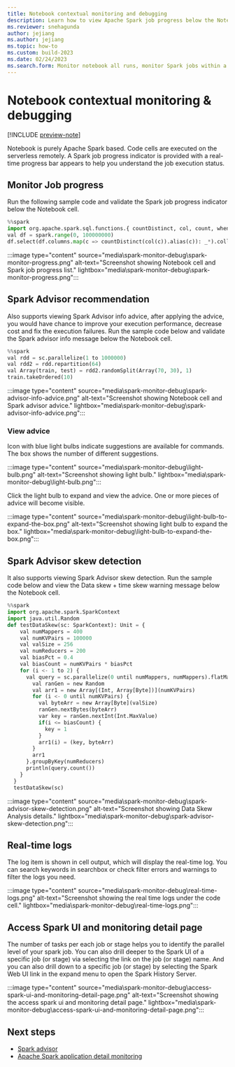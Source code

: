 ```yaml
---
title: Notebook contextual monitoring and debugging
description: Learn how to view Apache Spark job progress below the Notebook cell.
ms.reviewer: snehagunda
author: jejiang
ms.author: jejiang
ms.topic: how-to 
ms.custom: build-2023
ms.date: 02/24/2023
ms.search.form: Monitor notebook all runs, monitor Spark jobs within a notebook 
---
```


# Notebook contextual monitoring & debugging

[!INCLUDE [preview-note](../includes/preview-note.md)]

Notebook is purely Apache Spark based. Code cells are executed on the serverless remotely. A Spark job progress indicator is provided with a real-time progress bar appears to help you understand the job execution status.

## Monitor Job progress 

Run the following sample code and validate the Spark job progress indicator below the Notebook cell.
 
 ```Python 
%%spark 
import org.apache.spark.sql.functions.{ countDistinct, col, count, when } 
val df = spark.range(0, 100000000) 
df.select(df.columns.map(c => countDistinct(col(c)).alias(c)): _*).collect
```

:::image type="content" source="media\spark-monitor-debug\spark-monitor-progress.png" alt-text="Screenshot showing Notebook cell and Spark job progress list." lightbox="media\spark-monitor-debug\spark-monitor-progress.png":::

## Spark Advisor recommendation 

Also supports viewing Spark Advisor info advice, after applying the advice, you would have chance to improve your execution performance, decrease cost and fix the execution failures. Run the sample code below and validate the Spark advisor info message below the Notebook cell.

```Python
%%spark
val rdd = sc.parallelize(1 to 1000000)
val rdd2 = rdd.repartition(64)
val Array(train, test) = rdd2.randomSplit(Array(70, 30), 1)
train.takeOrdered(10)
```

:::image type="content" source="media\spark-monitor-debug\spark-advisor-info-advice.png" alt-text="Screenshot showing Notebook cell and Spark advisor advice." lightbox="media\spark-monitor-debug\spark-advisor-info-advice.png":::

### View advice

Icon with blue light bulbs indicate suggestions are available for commands. The box shows the number of different suggestions.

:::image type="content" source="media\spark-monitor-debug\light-bulb.png" alt-text="Screenshot showing light bulb." lightbox="media\spark-monitor-debug\light-bulb.png":::

Click the light bulb to expand and view the advice. One or more pieces of advice will become visible.

:::image type="content" source="media\spark-monitor-debug\light-bulb-to-expand-the-box.png" alt-text="Screenshot showing light bulb to expand the box." lightbox="media\spark-monitor-debug\light-bulb-to-expand-the-box.png":::

## Spark Advisor skew detection

It also supports viewing Spark Advisor skew detection. Run the sample code below and view the Data skew + time skew warning message below the Notebook cell.

```Python
%%spark
import org.apache.spark.SparkContext
import java.util.Random
def testDataSkew(sc: SparkContext): Unit = {
    val numMappers = 400
    val numKVPairs = 100000
    val valSize = 256
    val numReducers = 200
    val biasPct = 0.4
    val biasCount = numKVPairs * biasPct
    for (i <- 1 to 2) {
      val query = sc.parallelize(0 until numMappers, numMappers).flatMap { p =>
        val ranGen = new Random
        val arr1 = new Array[(Int, Array[Byte])](numKVPairs)
        for (i <- 0 until numKVPairs) {
          val byteArr = new Array[Byte](valSize)
          ranGen.nextBytes(byteArr)
          var key = ranGen.nextInt(Int.MaxValue)
          if(i <= biasCount) {
            key = 1
          }
          arr1(i) = (key, byteArr)
        }
        arr1
      }.groupByKey(numReducers)
      println(query.count())
    }
  }
  testDataSkew(sc)
```

:::image type="content" source="media\spark-monitor-debug\spark-advisor-skew-detection.png" alt-text="Screenshot showing Data Skew Analysis details." lightbox="media\spark-monitor-debug\spark-advisor-skew-detection.png":::

## Real-time logs

The log item is shown in cell output, which will display the real-time log. You can search keywords in searchbox or check filter errors and warnings to filter the logs you need.

:::image type="content" source="media\spark-monitor-debug\real-time-logs.png" alt-text="Screenshot showing the real time logs under the code cell." lightbox="media\spark-monitor-debug\real-time-logs.png":::

## Access Spark UI and monitoring detail page
The number of tasks per each job or stage helps you to identify the parallel level of your spark job. You can also drill deeper to the Spark UI of a specific job (or stage) via selecting the link on the job (or stage) name. And you can also drill down to a specific job (or stage) by selecting the Spark Web UI link in the expand menu to open the Spark History Server.

:::image type="content" source="media\spark-monitor-debug\access-spark-ui-and-monitoring-detail-page.png" alt-text="Screenshot showing the access spark ui and monitoring detail page." lightbox="media\spark-monitor-debug\access-spark-ui-and-monitoring-detail-page.png":::

## Next steps

- [Spark advisor](spark-advisor-introduction.md)
- [Apache Spark application detail monitoring](spark-detail-monitoring.md)
